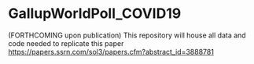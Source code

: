 # GallupWorldPoll_COVID19
(FORTHCOMING upon publication) This repository will house all data and code needed to replicate this paper https://papers.ssrn.com/sol3/papers.cfm?abstract_id=3888781

